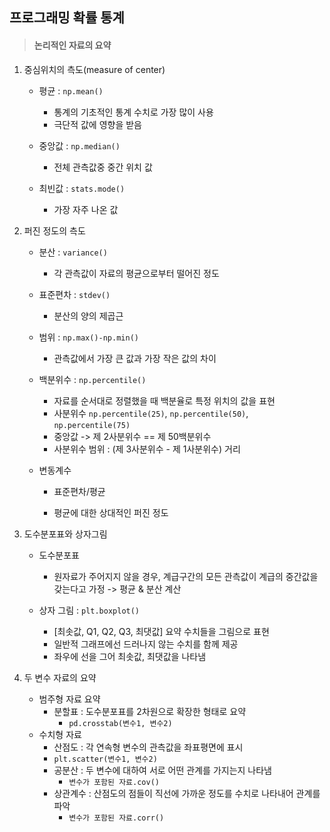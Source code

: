 ## 프로그래밍 확률 통계

> #### 논리적인 자료의 요약



1. 중심위치의 측도(measure of center)
   - 평균 : `np.mean()`
     - 통계의 기초적인 통계 수치로 가장 많이 사용
     - 극단적 값에 영향을 받음
   - 중앙값 : `np.median()`
     
     - 전체 관측값중 중간 위치 값
   - 최빈값 : `stats.mode()`
     - 가장 자주 나온 값
     
     
   
2. 퍼진 정도의 측도 

   - 분산 : `variance()`

     - 각 관측값이 자료의 평균으로부터 떨어진 정도

   - 표준편차 : `stdev()`

     - 분산의 양의 제곱근

   - 범위 : `np.max()-np.min()`

     - 관측값에서 가장 큰 값과 가장 작은 값의 차이

   - 백분위수 : `np.percentile()`

     - 자료를 순서대로 정렬했을 때 백분율로 특정 위치의 값을 표현
     - 사분위수 `np.percentile(25)`,  `np.percentile(50)`,  `np.percentile(75)`
     - 중앙값 -> 제 2사분위수 ==  제 50백분위수
     - 사분위수 범위 : (제 3사분위수 - 제 1사분위수) 거리

   - 변동계수

     - 표준편차/평균

     - 평균에 대한 상대적인 퍼진 정도 

       

3. 도수분포표와 상자그림

   - 도수분포표
     
     - 원자료가 주어지지 않을 경우, 계급구간의 모든 관측값이 계급의 중간값을 갖는다고 가정 -> 평균 & 분산 계산
   - 상자 그림 : `plt.boxplot()`
     - [최솟값, Q1, Q2, Q3, 최댓값] 요약 수치들을 그림으로 표현
     - 일반적 그래프에선 드러나지 않는 수치를 함께 제공
     - 좌우에 선을 그어 최솟값, 최댓값을 나타냄
     
     
   
4. 두 변수 자료의 요약

   - 범주형 자료 요약 
     - 분할표 : 도수분포표를 2차원으로 확장한 형태로 요약
       - `pd.crosstab(변수1, 변수2)`
   - 수치형 자료
     -  산점도 : 각 연속형 변수의 관측값을 좌표평면에 표시
       - `plt.scatter(변수1, 변수2)`
     - 공분산 : 두 변수에 대하여 서로 어떤 관계를 가지는지 나타냄
       - `변수가 포함된 자료.cov()`
     - 상관계수 : 산점도의 점들이 직선에 가까운 정도를 수치로 나타내어 관계를 파악
       - `변수가 포함된 자료.corr()`
